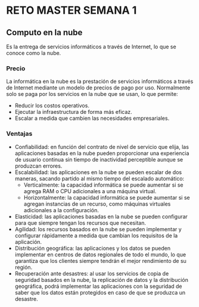 # RETO MASTER SEMANA 1

## Computo en la nube
Es la entrega de servicios informáticos a través de Internet, lo que se conoce como la nube.

### Precio

La informática en la nube es la prestación de servicios informáticos a través de Internet mediante un modelo de precios de pago por uso. Normalmente solo se paga por los servicios en la nube que se usan, lo que permite:
* Reducir los costos operativos.
* Ejecutar la infraestructura de forma más eficaz.
* Escalar a medida que cambien las necesidades empresariales.


### Ventajas
* Confiabilidad: en función del contrato de nivel de servicio que elija, las aplicaciones basadas en la nube pueden proporcionar una experiencia de usuario continua sin tiempo de inactividad perceptible aunque se produzcan errores.
* Escalabilidad: las aplicaciones en la nube se pueden escalar de dos maneras, sacando partido al mismo tiempo del escalado automático:
    * Verticalmente: la capacidad informática se puede aumentar si se agrega RAM o CPU adicionales a una máquina virtual.
    * Horizontalmente: la capacidad informática se puede aumentar si se agregan instancias de un recurso, como máquinas virtuales adicionales a la configuración.
* Elasticidad: las aplicaciones basadas en la nube se pueden configurar para que siempre tengan los recursos que necesitan.
*	Agilidad: los recursos basados en la nube se pueden implementar y configurar rápidamente a medida que cambian los requisitos de la aplicación.
*	Distribución geográfica: las aplicaciones y los datos se pueden implementar en centros de datos regionales de todo el mundo, lo que garantiza que los clientes siempre tendrán el mejor rendimiento de su región.
*	Recuperación ante desastres: al usar los servicios de copia de seguridad basados en la nube, la replicación de datos y la distribución geográfica, podrá implementar las aplicaciones con la seguridad de saber que los datos están protegidos en caso de que se produzca un desastre.
